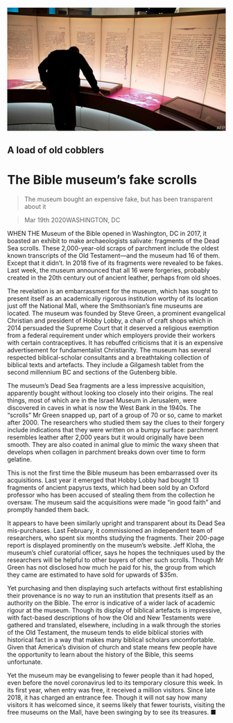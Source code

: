 ![](./images/20200321_USP005_0.jpg)

## A load of old cobblers

# The Bible museum’s fake scrolls

> The museum bought an expensive fake, but has been transparent about it

> Mar 19th 2020WASHINGTON, DC

WHEN THE Museum of the Bible opened in Washington, DC in 2017, it boasted an exhibit to make archaeologists salivate: fragments of the Dead Sea scrolls. These 2,000-year-old scraps of parchment include the oldest known transcripts of the Old Testament—and the museum had 16 of them. Except that it didn’t. In 2018 five of its fragments were revealed to be fakes. Last week, the museum announced that all 16 were forgeries, probably created in the 20th century out of ancient leather, perhaps from old shoes.

The revelation is an embarrassment for the museum, which has sought to present itself as an academically rigorous institution worthy of its location just off the National Mall, where the Smithsonian’s fine museums are located. The museum was founded by Steve Green, a prominent evangelical Christian and president of Hobby Lobby, a chain of craft shops which in 2014 persuaded the Supreme Court that it deserved a religious exemption from a federal requirement under which employers provide their workers with certain contraceptives. It has rebuffed criticisms that it is an expensive advertisement for fundamentalist Christianity. The museum has several respected biblical-scholar consultants and a breathtaking collection of biblical texts and artefacts. They include a Gilgamesh tablet from the second millennium BC and sections of the Gutenberg bible.

The museum’s Dead Sea fragments are a less impressive acquisition, apparently bought without looking too closely into their origins. The real things, most of which are in the Israel Museum in Jerusalem, were discovered in caves in what is now the West Bank in the 1940s. The “scrolls” Mr Green snapped up, part of a group of 70 or so, came to market after 2000. The researchers who studied them say the clues to their forgery include indications that they were written on a bumpy surface: parchment resembles leather after 2,000 years but it would originally have been smooth. They are also coated in animal glue to mimic the waxy sheen that develops when collagen in parchment breaks down over time to form gelatine.

This is not the first time the Bible museum has been embarrassed over its acquisitions. Last year it emerged that Hobby Lobby had bought 13 fragments of ancient papyrus texts, which had been sold by an Oxford professor who has been accused of stealing them from the collection he oversaw. The museum said the acquisitions were made “in good faith” and promptly handed them back.

It appears to have been similarly upright and transparent about its Dead Sea mis-purchases. Last February, it commissioned an independent team of researchers, who spent six months studying the fragments. Their 200-page report is displayed prominently on the museum’s website. Jeff Kloha, the museum’s chief curatorial officer, says he hopes the techniques used by the researchers will be helpful to other buyers of other such scrolls. Though Mr Green has not disclosed how much he paid for his, the group from which they came are estimated to have sold for upwards of $35m.

Yet purchasing and then displaying such artefacts without first establishing their provenance is no way to run an institution that presents itself as an authority on the Bible. The error is indicative of a wider lack of academic rigour at the museum. Though its display of biblical artefacts is impressive, with fact-based descriptions of how the Old and New Testaments were gathered and translated, elsewhere, including in a walk through the stories of the Old Testament, the museum tends to elide biblical stories with historical fact in a way that makes many biblical scholars uncomfortable. Given that America’s division of church and state means few people have the opportunity to learn about the history of the Bible, this seems unfortunate.

Yet the museum may be evangelising to fewer people than it had hoped, even before the novel coronavirus led to its temporary closure this week. In its first year, when entry was free, it received a million visitors. Since late 2018, it has charged an entrance fee. Though it will not say how many visitors it has welcomed since, it seems likely that fewer tourists, visiting the free museums on the Mall, have been swinging by to see its treasures. ■